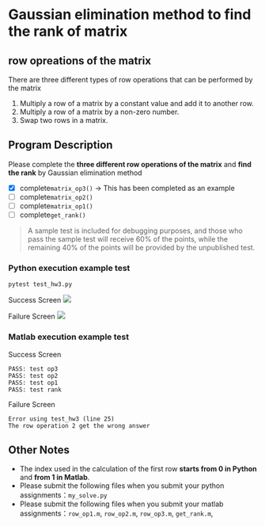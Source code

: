 # Gaussian elimination method to find the rank of matrix

## row opreations of the matrix
There are three different types of row operations that can be performed by the matrix
1. Multiply a row of a matrix by a constant value and add it to another row.
2. Multiply a row of a matrix by a non-zero number.
3. Swap two rows in a matrix.


## Program Description
Please complete the **three different row operations of the matrix** and **find the rank** by Gaussian elimination method
+ [x] complete`matrix_op3()` -> This has been completed as an example
+ [ ] complete`matrix_op2()`
+ [ ] complete`matrix_op1()`
+ [ ] complete`get_rank()`

> A sample test is included for debugging purposes, and those who pass the sample test will receive 60% of the points, while the remaining 40% of the points will be provided by the unpublished test.

### Python execution example test
```
pytest test_hw3.py
```
Success Screen
![](https://i.imgur.com/Wc1u2P6.png)

Failure Screen
![](https://i.imgur.com/1207NOe.png)


### Matlab execution example test

Success Screen
```
PASS: test op3
PASS: test op2
PASS: test op1
PASS: test rank
```
Failure Screen
```
Error using test_hw3 (line 25)
The row operation 2 get the wrong answer
```


## Other Notes
+ The index used in the calculation of the first row **starts from 0 in Python** and **from 1 in Matlab**.
+ Please submit the following files when you submit your python assignments：`my_solve.py`
+ Please submit the following files when you submit your matlab assignments：`row_op1.m`, `row_op2.m`, `row_op3.m`, `get_rank.m`,